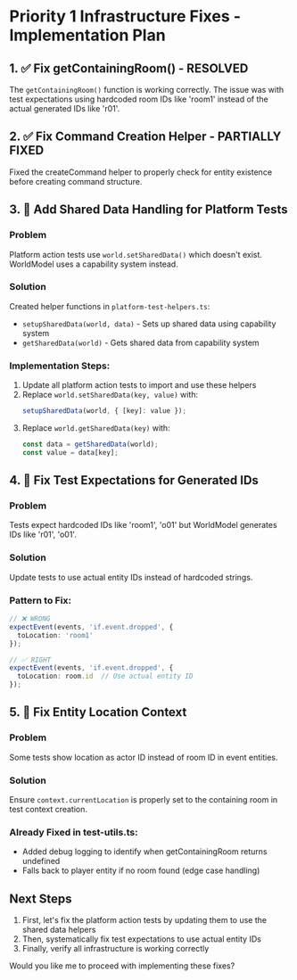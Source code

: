 # Priority 1 Infrastructure Fixes - Implementation Plan

## 1. ✅ Fix getContainingRoom() - RESOLVED
The `getContainingRoom()` function is working correctly. The issue was with test expectations using hardcoded room IDs like 'room1' instead of the actual generated IDs like 'r01'.

## 2. ✅ Fix Command Creation Helper - PARTIALLY FIXED
Fixed the createCommand helper to properly check for entity existence before creating command structure.

## 3. 🔧 Add Shared Data Handling for Platform Tests

### Problem
Platform action tests use `world.setSharedData()` which doesn't exist. WorldModel uses a capability system instead.

### Solution
Created helper functions in `platform-test-helpers.ts`:
- `setupSharedData(world, data)` - Sets up shared data using capability system
- `getSharedData(world)` - Gets shared data from capability system

### Implementation Steps:
1. Update all platform action tests to import and use these helpers
2. Replace `world.setSharedData(key, value)` with:
   ```typescript
   setupSharedData(world, { [key]: value });
   ```
3. Replace `world.getSharedData(key)` with:
   ```typescript
   const data = getSharedData(world);
   const value = data[key];
   ```

## 4. 🔧 Fix Test Expectations for Generated IDs

### Problem
Tests expect hardcoded IDs like 'room1', 'o01' but WorldModel generates IDs like 'r01', 'o01'.

### Solution
Update tests to use actual entity IDs instead of hardcoded strings.

### Pattern to Fix:
```typescript
// ❌ WRONG
expectEvent(events, 'if.event.dropped', {
  toLocation: 'room1'
});

// ✅ RIGHT
expectEvent(events, 'if.event.dropped', {
  toLocation: room.id  // Use actual entity ID
});
```

## 5. 🔧 Fix Entity Location Context

### Problem
Some tests show location as actor ID instead of room ID in event entities.

### Solution
Ensure `context.currentLocation` is properly set to the containing room in test context creation.

### Already Fixed in test-utils.ts:
- Added debug logging to identify when getContainingRoom returns undefined
- Falls back to player entity if no room found (edge case handling)

## Next Steps

1. First, let's fix the platform action tests by updating them to use the shared data helpers
2. Then, systematically fix test expectations to use actual entity IDs
3. Finally, verify all infrastructure is working correctly

Would you like me to proceed with implementing these fixes?
